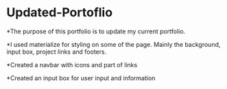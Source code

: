 # Updated-Portoflio

*The purpose of this portfolio is to update my current portfolio.

*I used materialize for styling on some of the page. Mainly the background, input box, project links and footers.

*Created a navbar with icons and part of links

*Created an input box for user input and information

